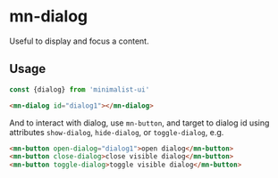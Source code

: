 # mn-dialog

Useful to display and focus a content.

## Usage

```js
const {dialog} from 'minimalist-ui'
```

```html
<mn-dialog id="dialog1"></mn-dialog>
```

And to interact with dialog, use `mn-button`, and target to dialog id using attributes `show-dialog`, `hide-dialog`, or `toggle-dialog`, e.g.

```html
<mn-button open-dialog="dialog1">open dialog</mn-button>
<mn-button close-dialog>close visible dialog</mn-button>
<mn-button toggle-dialog>toggle visible dialog</mn-button>
```

